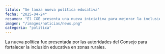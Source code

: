 ```yaml
---
titulo: "Se lanza nueva política educativa"
fecha: "2025-04-24"
resumen: "El CGE presenta una nueva iniciativa para mejorar la inclusión escolar."
imagen: "/images/noticias/news.png"
categoria: "politica"
---
```


La nueva política fue presentada por las autoridades del Consejo para fortalecer la inclusión educativa en zonas rurales.
